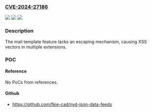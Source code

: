 ### [CVE-2024-27186](https://cve.mitre.org/cgi-bin/cvename.cgi?name=CVE-2024-27186)
![](https://img.shields.io/static/v1?label=Product&message=Joomla!%20CMS&color=blue)
![](https://img.shields.io/static/v1?label=Version&message=%3D%204.0.0-4.4.6%20&color=brighgreen)
![](https://img.shields.io/static/v1?label=Vulnerability&message=CWE-79%20Improper%20Neutralization%20of%20Input%20During%20Web%20Page%20Generation%20('Cross-site%20Scripting')&color=brighgreen)

### Description

The mail template feature lacks an escaping mechanism, causing XSS vectors in multiple extensions.

### POC

#### Reference
No PoCs from references.

#### Github
- https://github.com/fkie-cad/nvd-json-data-feeds

